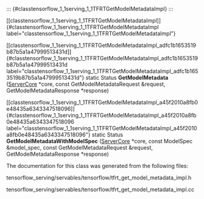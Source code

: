 ::: {#classtensorflow_1_1serving_1_1TFRTGetModelMetadataImpl}
:::

[\[classtensorflow\_1\_1serving\_1\_1TFRTGetModelMetadataImpl\]]{#classtensorflow_1_1serving_1_1TFRTGetModelMetadataImpl
label="classtensorflow_1_1serving_1_1TFRTGetModelMetadataImpl"}

[\[classtensorflow\_1\_1serving\_1\_1TFRTGetModelMetadataImpl\_adfc1b1653519b87b5a1a47999513431d\]]{#classtensorflow_1_1serving_1_1TFRTGetModelMetadataImpl_adfc1b1653519b87b5a1a47999513431d
label="classtensorflow_1_1serving_1_1TFRTGetModelMetadataImpl_adfc1b1653519b87b5a1a47999513431d"}
static Status **GetModelMetadata**
([ServerCore](#classtensorflow_1_1serving_1_1ServerCore) $\ast$core,
const GetModelMetadataRequest &request, GetModelMetadataResponse
$\ast$response)

[\[classtensorflow\_1\_1serving\_1\_1TFRTGetModelMetadataImpl\_a45f2010a8fb0e48435a6343347518096\]]{#classtensorflow_1_1serving_1_1TFRTGetModelMetadataImpl_a45f2010a8fb0e48435a6343347518096
label="classtensorflow_1_1serving_1_1TFRTGetModelMetadataImpl_a45f2010a8fb0e48435a6343347518096"}
static Status **GetModelMetadataWithModelSpec**
([ServerCore](#classtensorflow_1_1serving_1_1ServerCore) $\ast$core,
const ModelSpec &model\_spec, const GetModelMetadataRequest &request,
GetModelMetadataResponse $\ast$response)

The documentation for this class was generated from the following files:

tensorflow\_serving/servables/tensorflow/tfrt\_get\_model\_metadata\_impl.h

tensorflow\_serving/servables/tensorflow/tfrt\_get\_model\_metadata\_impl.cc
